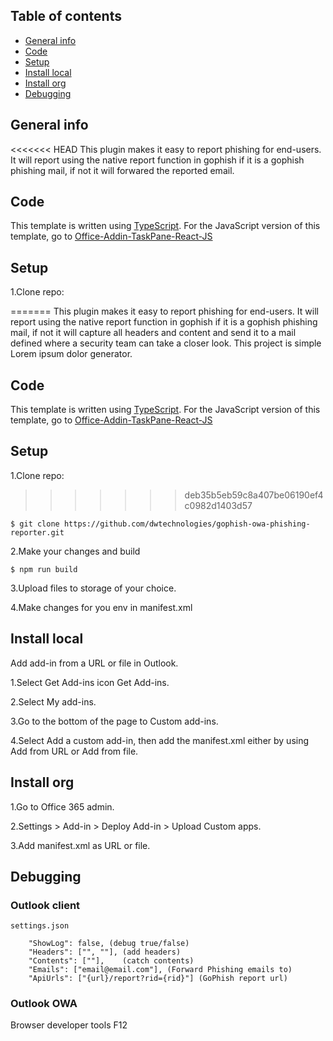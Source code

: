 ## Table of contents
* [General info](#general-info)
* [Code](#Code)
* [Setup](#setup)
* [Install local](#install-local)
* [Install org](#install-org)
* [Debugging](#Debugging)

## General info
<<<<<<< HEAD
This plugin makes it easy to report phishing for end-users. It will report using the native report function in gophish if it is a gophish phishing mail, if not it will forwared the reported email. 


## Code
This template is written using [TypeScript](http://www.typescriptlang.org/). For the JavaScript version of this template, go to [Office-Addin-TaskPane-React-JS](https://github.com/OfficeDev/Office-Addin-TaskPane-React-JS)
	
	
## Setup
1.Clone repo:

=======
This plugin makes it easy to report phishing for end-users. It will report using the native report function in gophish if it is a gophish phishing mail, if not it will capture all headers and content and send it to a mail defined where a security team can take a closer look.
This project is simple Lorem ipsum dolor generator.

## Code
This template is written using [TypeScript](http://www.typescriptlang.org/). For the JavaScript version of this template, go to [Office-Addin-TaskPane-React-JS](https://github.com/OfficeDev/Office-Addin-TaskPane-React-JS)
	
	
## Setup
1.Clone repo:

>>>>>>> deb35b5eb59c8a407be06190ef4c0982d1403d57
```
$ git clone https://github.com/dwtechnologies/gophish-owa-phishing-reporter.git

```
2.Make your changes and build

```
$ npm run build

```
3.Upload files to storage of your choice.

4.Make changes for you env in manifest.xml 



## Install local
Add add-in from a URL or file in Outlook.

1.Select Get Add-ins icon Get Add-ins.

2.Select My add-ins.

3.Go to the bottom of the page to Custom add-ins.

4.Select Add a custom add-in, then add the manifest.xml either by using Add from URL or Add from file.

## Install org

1.Go to Office 365 admin.

2.Settings > Add-in > Deploy Add-in > Upload Custom apps.

3.Add manifest.xml as URL or file.


## Debugging

### Outlook client

    settings.json

        "ShowLog": false, (debug true/false)
        "Headers": ["", ""], (add headers)
        "Contents": [""],    (catch contents)
        "Emails": ["email@email.com"], (Forward Phishing emails to)
        "ApiUrls": ["{url}/report?rid={rid}"] (GoPhish report url)

### Outlook OWA

Browser developer tools F12
